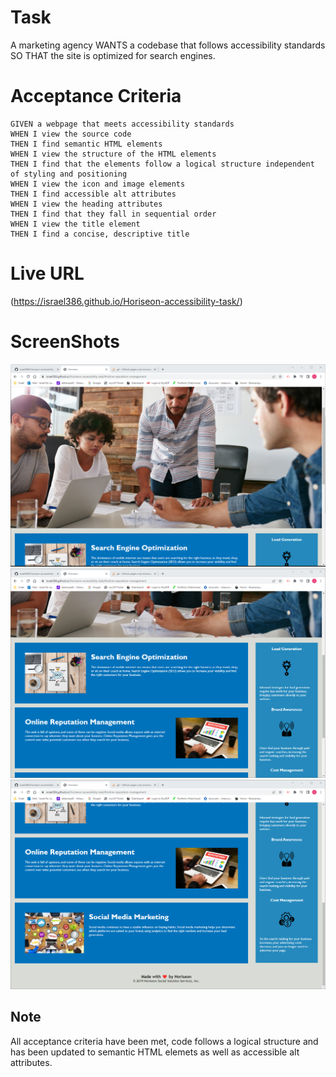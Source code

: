 # Task 
A marketing agency
WANTS a codebase that follows accessibility standards
SO THAT the site is optimized for search engines.

# Acceptance Criteria
    GIVEN a webpage that meets accessibility standards
    WHEN I view the source code
    THEN I find semantic HTML elements
    WHEN I view the structure of the HTML elements
    THEN I find that the elements follow a logical structure independent of styling and positioning
    WHEN I view the icon and image elements
    THEN I find accessible alt attributes
    WHEN I view the heading attributes
    THEN I find that they fall in sequential order
    WHEN I view the title element
    THEN I find a concise, descriptive title

# Live URL

(https://israel386.github.io/Horiseon-accessibility-task/)

# ScreenShots

![screenshots](assets/screenshots/Screenshot%202022-04-23%20125547.png)
![screenshots](assets/screenshots/Screenshot%202022-04-23%20125617.png)
![screenshots](assets/screenshots/Screenshot%202022-04-23%20125635.png)

## Note
All acceptance criteria have been met, code follows a logical structure and has been updated to semantic HTML elemets as well as accessible alt attributes. 
